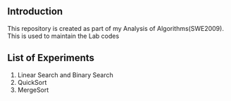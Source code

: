 ## Introduction

This repository is created as part of my Analysis of Algorithms(SWE2009). This is used to maintain the Lab codes

## List of Experiments

1. Linear Search and Binary Search
2. QuickSort
3. MergeSort